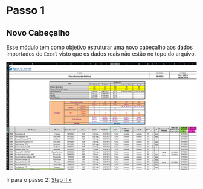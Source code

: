 # Passo 1

## Novo Cabeçalho

Esse módulo tem como objetivo estruturar uma novo cabeçalho aos dados importados do `Excel` visto que os dados reais não estão no topo do arquivo.

![Logo][step1_img]

[step1_img]: /assets/step1.png

Ir para o passo 2: [Step II »](/src/utils/clean_xl/steps/II/CONCATENATE.md)
